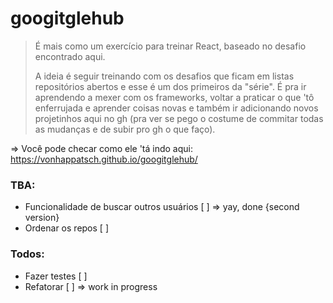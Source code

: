 # googitglehub

> É mais como um exercício para treinar React, baseado no desafio encontrado aqui.
> 
> A ideia é seguir treinando com os desafios que ficam em listas repositórios abertos e esse é um dos primeiros da "série".
> É pra ir aprendendo a mexer com os frameworks, voltar a praticar o que 'tô enferrujada e aprender coisas novas e também ir adicionando novos projetinhos aqui no gh (pra ver se pego o costume de commitar todas as mudanças e de subir pro gh o que faço).


=> Você pode checar como ele 'tá indo aqui: https://vonhappatsch.github.io/googitglehub/


### TBA:
 - Funcionalidade de buscar outros usuários [ ] => yay, done {second version}
 - Ordenar os repos [ ]

### Todos:
 - Fazer testes [ ]
 - Refatorar [ ] => work in progress

